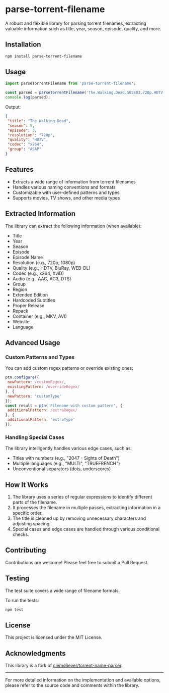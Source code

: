 # parse-torrent-filename

A robust and flexible library for parsing torrent filenames, extracting valuable information such as title, year, season, episode, quality, and more.

## Installation

```bash
npm install parse-torrent-filename
```

## Usage

```javascript
import parseTorrentFilename from 'parse-torrent-filename';

const parsed = parseTorrentFilename('The.Walking.Dead.S05E03.720p.HDTV.x264-ASAP[ettv]');
console.log(parsed);
```

Output:

```json
{
 "title": "The Walking Dead",
 "season": 5,
 "episode": 3,
 "resolution": "720p",
 "quality": "HDTV",
 "codec": "x264",
 "group": "ASAP"
}
```

## Features

- Extracts a wide range of information from torrent filenames
- Handles various naming conventions and formats
- Customizable with user-defined patterns and types
- Supports movies, TV shows, and other media types

## Extracted Information

The library can extract the following information (when available):

- Title
- Year
- Season
- Episode
- Episode Name
- Resolution (e.g., 720p, 1080p)
- Quality (e.g., HDTV, BluRay, WEB-DL)
- Codec (e.g., x264, XviD)
- Audio (e.g., AAC, AC3, DTS)
- Group
- Region
- Extended Edition
- Hardcoded Subtitles
- Proper Release
- Repack
- Container (e.g., MKV, AVI)
- Website
- Language

## Advanced Usage

### Custom Patterns and Types

You can add custom regex patterns or override existing ones:

```javascript
ptn.configure({
 newPattern: /customRegex/,
 existingPattern: /overrideRegex/
}, {
 newPattern: 'customType'
});
const result = ptn('Filename with custom pattern', {
 additionalPattern: /extraRegex/
}, {
 additionalPattern: 'extraType'
});
```


### Handling Special Cases

The library intelligently handles various edge cases, such as:

- Titles with numbers (e.g., "2047 - Sights of Death")
- Multiple languages (e.g., "MULTI", "TRUEFRENCH")
- Unconventional separators (dots, underscores)

## How It Works

1. The library uses a series of regular expressions to identify different parts of the filename.
2. It processes the filename in multiple passes, extracting information in a specific order.
3. The title is cleaned up by removing unnecessary characters and adjusting spacing.
4. Special cases and edge cases are handled through various conditional checks.

## Contributing

Contributions are welcome! Please feel free to submit a Pull Request.

## Testing

The test suite covers a wide range of filename formats.

To run the tests:

```bash
npm test
```

## License

This project is licensed under the MIT License.

## Acknowledgments

This library is a fork of [clems6ever/torrent-name-parser](https://github.com/clems6ever/torrent-name-parser).

---

For more detailed information on the implementation and available options, please refer to the source code and comments within the library.
